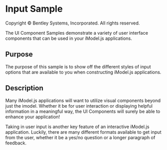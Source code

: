 # Input Sample

Copyright © Bentley Systems, Incorporated. All rights reserved.

The UI Component Samples demonstrate a variety of user interface components that can be used in your iModel.js applications.

## Purpose

The purpose of this sample is to show off the different styles of input options that are available to you when constructing iModel.js applications.

## Description

Many iModel.js applications will want to utilize visual components beyond just the imodel. Whether it be for user interaction or displaying helpful information in a meaningful way, the UI Components will surely be able to enhance your application!

Taking in user input is another key feature of an interactive iModel.js application. Luckily, there are many different formats available to get input from the user, whether it be a yes/no question or a longer paragraph of feedback.
